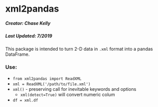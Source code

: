 # xml2pandas

##### Creator: Chase Kelly
##### Last Updated: 7/2019

This package is intended to turn 2-D data in `.xml` format into a pandas DataFrame.

### Use:

- `from xml2pandas import ReadXML`
- `xml = ReadXML('/path/to/file.xml')`
- `xml()` - preserving call for inevitable keywords and options
    - `xml(detect=True)` will convert numeric colum
- `df = xml.df`


